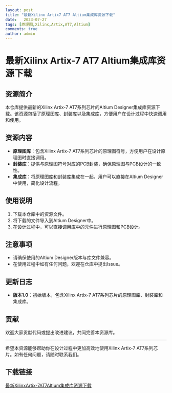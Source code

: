 ```yaml
---
layout: post
title: "最新Xilinx Artix7 AT7 Altium集成库资源下载"
date:   2023-07-27
tags: [原理图,Xilinx,Artix,AT7,Altium]
comments: true
author: admin
---
```

# 最新Xilinx Artix-7 AT7 Altium集成库资源下载

## 资源简介
本仓库提供最新的Xilinx Artix-7 AT7系列芯片的Altium Designer集成库资源下载。该资源包括了原理图库、封装库以及集成库，方便用户在设计过程中快速调用和使用。

## 资源内容
- **原理图库**：包含Xilinx Artix-7 AT7系列芯片的原理图符号，方便用户在设计原理图时直接调用。
- **封装库**：提供与原理图符号对应的PCB封装，确保原理图与PCB设计的一致性。
- **集成库**：将原理图库和封装库集成在一起，用户可以直接在Altium Designer中使用，简化设计流程。

## 使用说明
1. 下载本仓库中的资源文件。
2. 将下载的文件导入到Altium Designer中。
3. 在设计过程中，可以直接调用库中的元件进行原理图和PCB设计。

## 注意事项
- 请确保使用的Altium Designer版本与库文件兼容。
- 在使用过程中如有任何问题，欢迎在仓库中提出Issue。

## 更新日志
- **版本1.0**：初始版本，包含Xilinx Artix-7 AT7系列芯片的原理图库、封装库和集成库。

## 贡献
欢迎大家贡献代码或提出改进建议，共同完善本资源库。

---

希望本资源能够帮助你在设计过程中更加高效地使用Xilinx Artix-7 AT7系列芯片。如有任何问题，请随时联系我们。

## 下载链接

[最新XilinxArtix-7AT7Altium集成库资源下载](https://pan.quark.cn/s/f88e0fe9a7e3)